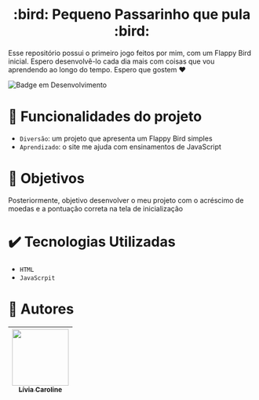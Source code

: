 
<h1 align="center">:bird: Pequeno Passarinho que pula :bird:</h1>
 
 <p>Esse repositório possui o primeiro jogo feitos por mim, com um Flappy Bird inicial. Espero desenvolvê-lo cada dia mais com coisas que vou aprendendo ao longo do tempo. Espero que gostem ❤️</p>
 
 
 ![Badge em Desenvolvimento](https://img.shields.io/badge/STATUS-Pronto-green)


 # :hammer: Funcionalidades do projeto

- `Diversão`: um projeto que apresenta um Flappy Bird simples
- `Aprendizado`: o site me ajuda com ensinamentos de JavaScript

# :eyes: Objetivos

Posteriormente, objetivo desenvolver o meu projeto com o acréscimo de moedas e a pontuação correta na tela de inicialização 


# :heavy_check_mark: Tecnologias Utilizadas

- `HTML`
- `JavaScrpit`

# :woman: Autores

| [<img src="https://i.imgur.com/OO9DSbF.jpg" width=115><br><sub>Lívia Caroline</sub>](https://github.com/livinha11) |
| :---: |
